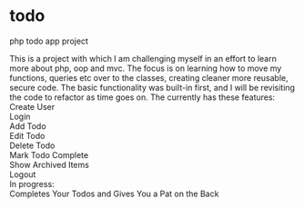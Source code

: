 # todo
php todo app project 

This is a project with which I am challenging myself in an effort to learn more about php, oop and mvc. The focus is on learning how to move my functions, queries etc over to the classes, creating cleaner more reusable, secure code.  The basic functionality was built-in first, and I will be revisiting the code to refactor as time goes on.
The currently has these features:<br/>
Create User <br/>
Login<br/>
Add Todo<br/>
Edit Todo<br/>
Delete Todo<br/>
Mark Todo Complete<br/>
Show Archived Items<br/>
Logout<br/>
In progress:<br/>
Completes Your Todos and Gives You a Pat on the Back


